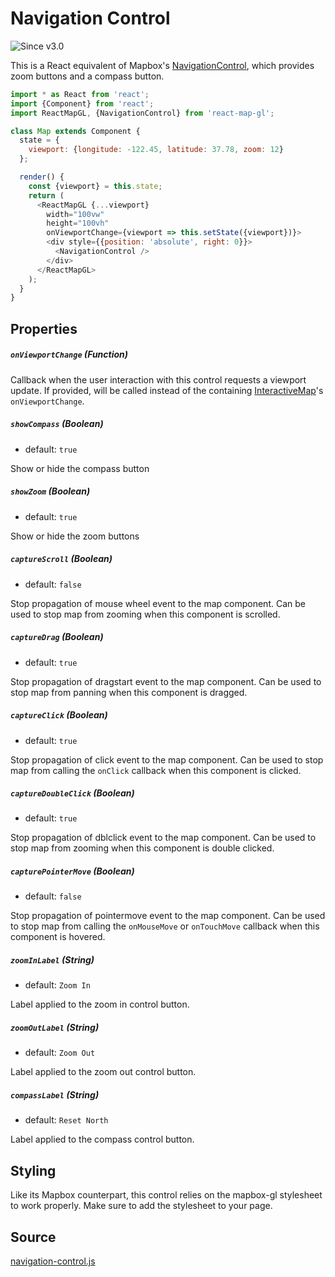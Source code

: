 # Navigation Control

![Since v3.0](https://img.shields.io/badge/since-v3.0-green)

This is a React equivalent of Mapbox's [NavigationControl](https://www.mapbox.com/mapbox-gl-js/api/#navigationcontrol),
which provides zoom buttons and a compass button.

```js
import * as React from 'react';
import {Component} from 'react';
import ReactMapGL, {NavigationControl} from 'react-map-gl';

class Map extends Component {
  state = {
    viewport: {longitude: -122.45, latitude: 37.78, zoom: 12}
  };

  render() {
    const {viewport} = this.state;
    return (
      <ReactMapGL {...viewport}
        width="100vw"
        height="100vh"
        onViewportChange={viewport => this.setState({viewport})}>
        <div style={{position: 'absolute', right: 0}}>
          <NavigationControl />
        </div>
      </ReactMapGL>
    );
  }
}
```

## Properties

##### `onViewportChange` (Function)

Callback when the user interaction with this control requests a viewport update. If provided, will be called instead of the containing [InteractiveMap](/docs/api-reference/interactive-map.md)'s `onViewportChange`.

##### `showCompass` (Boolean)

- default: `true`

Show or hide the compass button

##### `showZoom` (Boolean)

- default: `true`

Show or hide the zoom buttons

##### `captureScroll` (Boolean)

- default: `false`

Stop propagation of mouse wheel event to the map component. Can be used to stop map from zooming when this component is scrolled.

##### `captureDrag` (Boolean)

- default: `true`

Stop propagation of dragstart event to the map component. Can be used to stop map from panning when this component is dragged.

##### `captureClick` (Boolean)

- default: `true`

Stop propagation of click event to the map component. Can be used to stop map from calling the `onClick` callback when this component is clicked.

##### `captureDoubleClick` (Boolean)

- default: `true`

Stop propagation of dblclick event to the map component. Can be used to stop map from zooming when this component is double clicked.

##### `capturePointerMove` (Boolean)

- default: `false`

Stop propagation of pointermove event to the map component. Can be used to stop map from calling the `onMouseMove` or `onTouchMove` callback when this component is hovered.

##### `zoomInLabel` (String)

- default: `Zoom In`

Label applied to the zoom in control button.

##### `zoomOutLabel` (String)

- default: `Zoom Out`

Label applied to the zoom out control button.

##### `compassLabel` (String)

- default: `Reset North`

Label applied to the compass control button.

## Styling

Like its Mapbox counterpart, this control relies on the mapbox-gl stylesheet to work properly. Make sure to add the stylesheet to your page.

## Source

[navigation-control.js](https://github.com/visgl/react-map-gl/tree/6.0-release/src/components/navigation-control.js)


